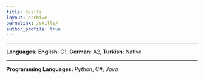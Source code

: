 ```yaml
---
title: Skills
layout: archive
permalink: /skills/
author_profile: true
---
```


---

**Languages:** **English**: C1, **German**: A2, **Turkish**: Native

---

**Programming Languages:** <i class="fab fa-python">Python</i>, C#, <i class="fab fa-java">Java</i>